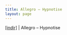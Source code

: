 ```yaml
---
title: Allegro – Hypnotise
layout: page
---
```


<a href="https://cloud.mail.ru/public/6ab17bc6a840/Allegro%20-%20Hypnotise" target="_blank">[indir]</a> | Allegro &#8211; Hypnotise